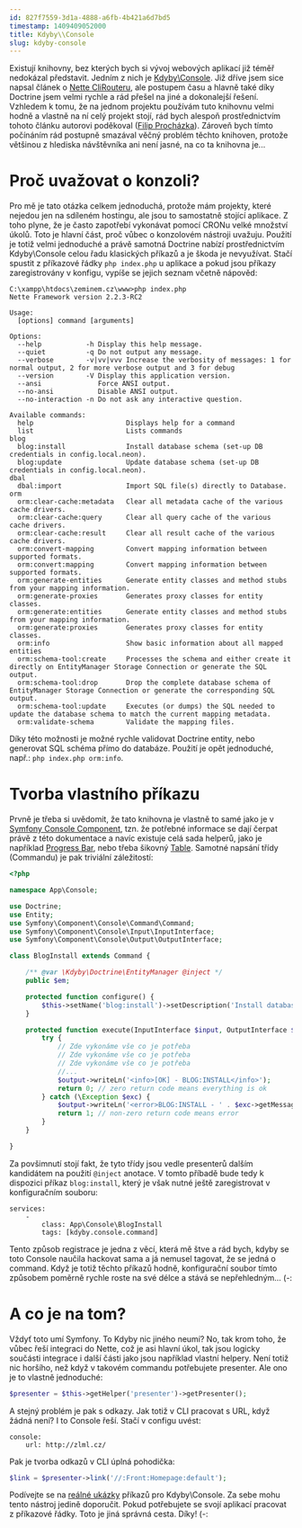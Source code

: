 ```yaml
---
id: 827f7559-3d1a-4888-a6fb-4b421a6d7bd5
timestamp: 1409409052000
title: Kdyby\\Console
slug: kdyby-console
---
```

Existují knihovny, bez kterých bych si vývoj webových aplikací již téměř nedokázal představit. Jedním z nich je [Kdyby\Console](https://github.com/kdyby/console). Již dříve jsem sice napsal článek o [Nette CliRouteru](nette-2-1-dev-clirouter), ale postupem času a hlavně také díky Doctrine jsem velmi rychle a rád přešel na jiné a dokonalejší řešení. Vzhledem k tomu, že na jednom projektu používám tuto knihovnu velmi hodně a vlastně na ní celý projekt stojí, rád bych alespoň prostřednictvím tohoto článku autorovi poděkoval ([Filip Procházka](https://github.com/fprochazka)). Zároveň bych tímto počínáním rád postupně smazával věčný problém těchto knihoven, protože většinou z hlediska návštěvníka ani není jasné, na co ta knihovna je...

# Proč uvažovat o konzoli?

Pro mě je tato otázka celkem jednoduchá, protože mám projekty, které nejedou jen na sdíleném hostingu, ale jsou to samostatně stojící aplikace. Z toho plyne, že je často zapotřebí vykonávat pomocí CRONu velké množství úkolů. Toto je hlavní část, proč vůbec o konzolovém nástroji uvažuju. Použití je totiž velmi jednoduché a právě samotná Doctrine nabízí prostřednictvím Kdyby\Console celou řadu klasických příkazů a je škoda je nevyužívat. Stačí spustit z příkazové řádky `php index.php` u aplikace a pokud jsou příkazy zaregistrovány v konfigu, vypíše se jejich seznam včetně nápověd:

```
C:\xampp\htdocs\zeminem.cz\www>php index.php
Nette Framework version 2.2.3-RC2

Usage:
  [options] command [arguments]

Options:
  --help           -h Display this help message.
  --quiet          -q Do not output any message.
  --verbose        -v|vv|vvv Increase the verbosity of messages: 1 for normal output, 2 for more verbose output and 3 for debug
  --version        -V Display this application version.
  --ansi              Force ANSI output.
  --no-ansi           Disable ANSI output.
  --no-interaction -n Do not ask any interactive question.

Available commands:
  help                       Displays help for a command
  list                       Lists commands
blog
  blog:install               Install database schema (set-up DB credentials in config.local.neon).
  blog:update                Update database schema (set-up DB credentials in config.local.neon).
dbal
  dbal:import                Import SQL file(s) directly to Database.
orm
  orm:clear-cache:metadata   Clear all metadata cache of the various cache drivers.
  orm:clear-cache:query      Clear all query cache of the various cache drivers.
  orm:clear-cache:result     Clear all result cache of the various cache drivers.
  orm:convert-mapping        Convert mapping information between supported formats.
  orm:convert:mapping        Convert mapping information between supported formats.
  orm:generate-entities      Generate entity classes and method stubs from your mapping information.
  orm:generate-proxies       Generates proxy classes for entity classes.
  orm:generate:entities      Generate entity classes and method stubs from your mapping information.
  orm:generate:proxies       Generates proxy classes for entity classes.
  orm:info                   Show basic information about all mapped entities
  orm:schema-tool:create     Processes the schema and either create it directly on EntityManager Storage Connection or generate the SQL output.
  orm:schema-tool:drop       Drop the complete database schema of EntityManager Storage Connection or generate the corresponding SQL output.
  orm:schema-tool:update     Executes (or dumps) the SQL needed to update the database schema to match the current mapping metadata.
  orm:validate-schema        Validate the mapping files.
```
Díky této možnosti je možné rychle validovat Doctrine entity, nebo generovat SQL schéma přímo do databáze. Použití je opět jednoduché, např.: `php index.php orm:info`.

# Tvorba vlastního příkazu

Prvně je třeba si uvědomit, že tato knihovna je vlastně to samé jako je v [Symfony Console Component](http://symfony.com/doc/current/components/console/introduction.html), tzn. že potřebné informace se dají čerpat právě z této dokumentace a navíc existuje celá sada helperů, jako je například [Progress Bar](http://symfony.com/doc/current/components/console/helpers/progressbar.html), nebo třeba šikovný [Table](http://symfony.com/doc/current/components/console/helpers/table.html). Samotné napsání třídy (Commandu) je pak triviální záležitostí:

```php
<?php

namespace App\Console;

use Doctrine;
use Entity;
use Symfony\Component\Console\Command\Command;
use Symfony\Component\Console\Input\InputInterface;
use Symfony\Component\Console\Output\OutputInterface;

class BlogInstall extends Command {

	/** @var \Kdyby\Doctrine\EntityManager @inject */
	public $em;

	protected function configure() {
		$this->setName('blog:install')->setDescription('Install database schema (set-up DB credentials in config.local.neon).');
	}

	protected function execute(InputInterface $input, OutputInterface $output) {
		try {
        	// Zde vykonáme vše co je potřeba
			// Zde vykonáme vše co je potřeba
            // Zde vykonáme vše co je potřeba
            //...
			$output->writeLn('<info>[OK] - BLOG:INSTALL</info>');
			return 0; // zero return code means everything is ok
		} catch (\Exception $exc) {
			$output->writeLn('<error>BLOG:INSTALL - ' . $exc->getMessage() . '</error>');
			return 1; // non-zero return code means error
		}
	}

}
```

Za povšimnutí stojí fakt, že tyto třídy jsou vedle presenterů dalším kandidátem na použití `@inject` anotace. V tomto příbadě bude tedy k dispozici příkaz `blog:install`, který je však nutné ještě zaregistrovat v konfiguračním souboru:

```neon
services:
	-
		class: App\Console\BlogInstall
		tags: [kdyby.console.command]
```

Tento způsob registrace je jedna z věcí, která mě štve a rád bych, kdyby se toto Console naučila hackovat sama a já nemusel tagovat, že se jedná o command. Když je totiž těchto příkazů hodně, konfigurační soubor tímto způsobem poměrně rychle roste na své délce a stává se nepřehledným... (-:

# A co je na tom?

Vždyť toto umí Symfony. To Kdyby nic jiného neumí? No, tak krom toho, že vůbec řeší integraci do Nette, což je asi hlavní úkol, tak jsou logicky součásti integrace i další části jako jsou například vlastní helpery. Není totiž nic horšího, než když v takovém commandu potřebujete presenter. Ale ono je to vlastně jednoduché:

```php
$presenter = $this->getHelper('presenter')->getPresenter();
```

A stejný problém je pak s odkazy. Jak totiž v CLI pracovat s URL, když žádná není? I to Console řeší. Stačí v configu uvést:

```neon
console:
	url: http://zlml.cz/
```

Pak je tvorba odkazů v CLI úplná pohodička:

```php
$link = $presenter->link('//:Front:Homepage:default');
```

Podívejte se na [reálné ukázky](https://github.com/mrtnzlml/zlml.cz/tree/6d1ad3de5b1f98067a38d2085e4939cd17cf5db5/app/commands) příkazů pro Kdyby\Console. Za sebe mohu tento nástroj jedině doporučit. Pokud potřebujete se svojí aplikací pracovat z příkazové řádky. Toto je jiná správná cesta. Díky! (-: